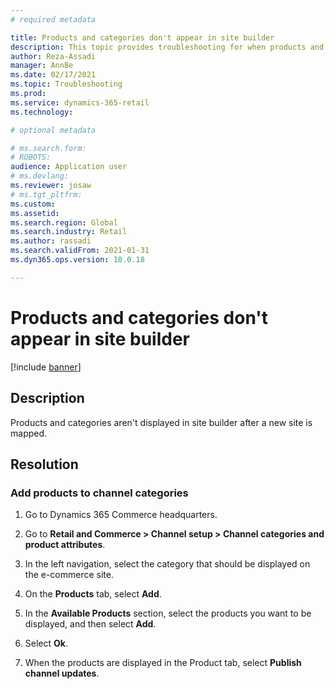 ```yaml
---
# required metadata

title: Products and categories don't appear in site builder
description: This topic provides troubleshooting for when products and categories aren't displayed in site builder after a new site is mapped. 
author: Reza-Assadi
manager: AnnBe
ms.date: 02/17/2021
ms.topic: Troubleshooting
ms.prod: 
ms.service: dynamics-365-retail
ms.technology: 

# optional metadata

# ms.search.form: 
# ROBOTS: 
audience: Application user
# ms.devlang: 
ms.reviewer: josaw
# ms.tgt_pltfrm: 
ms.custom: 
ms.assetid: 
ms.search.region: Global
ms.search.industry: Retail
ms.author: rassadi
ms.search.validFrom: 2021-01-31
ms.dyn365.ops.version: 10.0.18

---
```


# Products and categories don't appear in site builder

[!include [banner](../../includes/banner.md)]

## Description
Products and categories aren't displayed in site builder after a new site is mapped. 

## Resolution

### Add products to channel categories

1. Go to Dynamics 365 Commerce headquarters.

1. Go to **Retail and Commerce > Channel setup > Channel categories and product attributes**.

1. In the left navigation, select the category that should be displayed on the e-commerce site.

1. On the **Products** tab, select **Add**.

1. In the **Available Products** section, select the products you want to be displayed, and then select **Add**. 

1. Select **Ok**.

1. When the products are displayed in the Product tab, select **Publish channel updates**.


